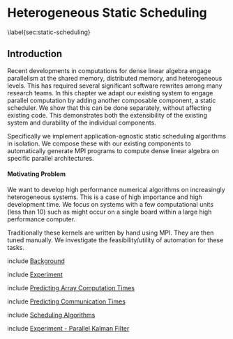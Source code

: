 
Heterogeneous Static Scheduling
===============================

\label{sec:static-scheduling}

Introduction
------------

Recent developments in computations for dense linear algebra engage parallelism at the shared memory, distributed memory, and heterogeneous levels.  This has required several significant software rewrites among many research teams.  In this chapter we adapt our existing system to engage parallel computation by adding another composable component, a static scheduler.  We show that this can be done separately, without affecting existing code.  This demonstrates both the extensibility of the existing system and durability of the individual components.

Specifically we implement application-agnostic static scheduling algorithms in isolation.  We compose these with our existing components to automatically generate MPI programs to compute dense linear algebra on specific parallel architectures.


#### Motivating Problem 

We want to develop high performance numerical algorithms on increasingly heterogeneous systems.  This is a case of high importance and high development time.  We focus on systems with a few computational units (less than 10) such as might occur on a single board within a large high performance computer.

Traditionally these kernels are written by hand using MPI.  They are then tuned manually.  We investigate the feasibility/utility of automation for these tasks.

include [Background](scheduling-background.md)

include [Experiment](scheduling-experiment.md)

include [Predicting Array Computation Times](array-times.md)

include [Predicting Communication Times](communication-times.md)

include [Scheduling Algorithms](scheduling-algorithms.md)

include [Experiment - Parallel Kalman Filter](scheduling-example.md)
